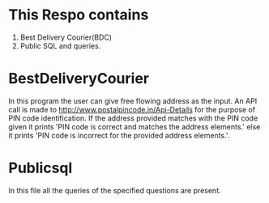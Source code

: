 # This Respo contains
1) Best Delivery Courier(BDC)
2) Public SQL and queries.
# BestDeliveryCourier
In this program the user can give free flowing address as the input.
An API call is made to  http://www.postalpincode.in/Api-Details for the purpose of PIN code identification.
If the address provided matches with the PIN code given it prints 'PIN code is correct and matches the address elements.' else it prints 'PIN code is incorrect for the provided address elements.'.
# Publicsql
In this file all the queries of the specified questions are present.
